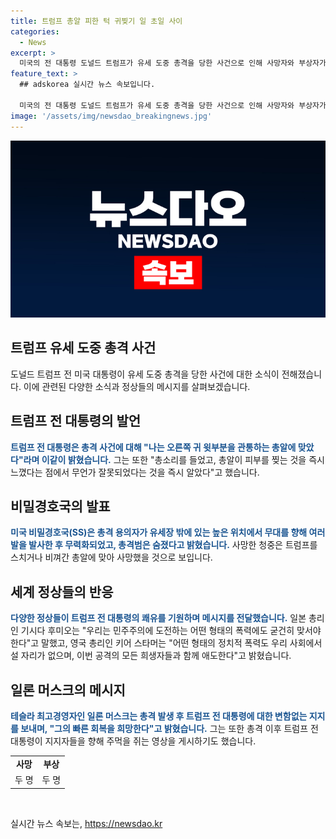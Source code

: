 ```yaml
---
title: 트럼프 총알 피한 턱 귀찢기 일 초일 사이
categories:
  - News
excerpt: >
  미국의 전 대통령 도널드 트럼프가 유세 도중 총격을 당한 사건으로 인해 사망자와 부상자가 발생했습니다. 공격 용의자는 백인 남성으로 밝혀졌으며, 비밀경호국은 빠른 대응으로 총격범을 무력화했습니다. 세계 각국 정상들은 트럼프 전 대통령의 쾌유를 기원하는 메시지를 전했고, 일론 머스크는 트럼프 대통령에 대한 변함없는 지지를 나타내었습니다. 총격사건으로 인한 강력한 비난과 세계적인 관심이 집중되고 있습니다.
feature_text: >
  ## adskorea 실시간 뉴스 속보입니다.

  미국의 전 대통령 도널드 트럼프가 유세 도중 총격을 당한 사건으로 인해 사망자와 부상자가 발생했습니다. 공격 용의자는 백인 남성으로 밝혀졌으며, 비밀경호국은 빠른 대응으로 총격범을 무력화했습니다. 세계 각국 정상들은 트럼프 전 대통령의 쾌유를 기원하는 메시지를 전했고, 일론 머스크는 트럼프 대통령에 대한 변함없는 지지를 나타내었습니다. 총격사건으로 인한 강력한 비난과 세계적인 관심이 집중되고 있습니다.
image: '/assets/img/newsdao_breakingnews.jpg'
---
```


<p><img src="/assets/img/newsdao_breakingnews.jpg" alt="adskorea 속보" /></p>

<h2 data-ke-size="size26">트럼프 유세 도중 총격 사건</h2>

<p data-ke-size="size16">도널드 트럼프 전 미국 대통령이 유세 도중 총격을 당한 사건에 대한 소식이 전해졌습니다. 이에 관련된 다양한 소식과 정상들의 메시지를 살펴보겠습니다.</p>

<h2 data-ke-size="size24">트럼프 전 대통령의 발언</h2>

<p data-ke-size="size16"><b><span style="color: #1a5490;">트럼프 전 대통령은 총격 사건에 대해 "나는 오른쪽 귀 윗부분을 관통하는 총알에 맞았다"라며 이같이 밝혔습니다.</span></b> 그는 또한 "총소리를 들었고, 총알이 피부를 찢는 것을 즉시 느꼈다는 점에서 무언가 잘못되었다는 것을 즉시 알았다"고 했습니다.</p>

<h2 data-ke-size="size24">비밀경호국의 발표</h2>

<p data-ke-size="size16"><b><span style="color: #1a5490;">미국 비밀경호국(SS)은 총격 용의자가 유세장 밖에 있는 높은 위치에서 무대를 향해 여러 발을 발사한 후 무력화되었고, 총격범은 숨졌다고 밝혔습니다.</span></b> 사망한 청중은 트럼프를 스치거나 비껴간 총알에 맞아 사망했을 것으로 보입니다.</p>

<h2 data-ke-size="size24">세계 정상들의 반응</h2>

<p data-ke-size="size16"><b><span style="color: #1a5490;">다양한 정상들이 트럼프 전 대통령의 쾌유를 기원하며 메시지를 전달했습니다.</span></b> 일본 총리인 기시다 후미오는 "우리는 민주주의에 도전하는 어떤 형태의 폭력에도 굳건히 맞서야 한다"고 말했고, 영국 총리인 키어 스타머는 "어떤 형태의 정치적 폭력도 우리 사회에서 설 자리가 없으며, 이번 공격의 모든 희생자들과 함께 애도한다"고 밝혔습니다.</p>

<h2 data-ke-size="size24">일론 머스크의 메시지</h2>

<p data-ke-size="size16"><b><span style="color: #1a5490;">테슬라 최고경영자인 일론 머스크는 총격 발생 후 트럼프 전 대통령에 대한 변함없는 지지를 보내며, "그의 빠른 회복을 희망한다"고 밝혔습니다.</span></b> 그는 또한 총격 이후 트럼프 전 대통령이 지지자들을 향해 주먹을 쥐는 영상을 게시하기도 했습니다.</p>

<table>
  <tr>
    <td style="text-align: center; height: 17px;"><b>사망</b></td>
    <td style="text-align: center; height: 17px;"><b>부상</b></td>
  </tr>
  <tr>
    <td style="text-align: center; height: 17px;">두 명</td>
    <td style="text-align: center; height: 17px;">두 명</td>
  </tr>
</table>

<p data-ke-size="size16">&nbsp;</p>
실시간 뉴스 속보는, <a href="https://newsdao.kr" rel="dofollow">https://newsdao.kr</a>


